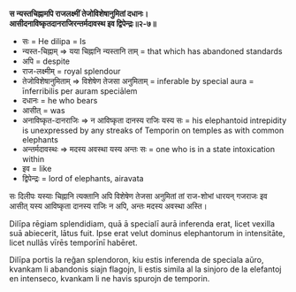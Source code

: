 **स न्यस्तचिह्नामपि राजलक्ष्मीं तेजोविशेषानुमितां दधानः।**  
**आसीदनाविष्कृतदानराजिरन्तर्मदावस्थ इव द्विपेन्द्रः॥२-७॥**

*   सः = He dilipa = Is
*   न्यस्त-चिह्नाम् => यया चिह्नानि न्यस्तानि ताम् = that which has abandoned standards
*   अपि = despite
*   राज-लक्ष्मीम् = royal splendour
*   तेजोविशेषानुमिताम् => विशेषेण तेजसा अनुमिताम् = inferable by special aura = īnferribilis per auram speciālem
*   दधानः = he who bears
*   आसीत् = was
*   अनाविष्कृत-दानराजिः => न आविष्कृता दानस्य राजिः यस्य सः = his elephantoid intrepidity is unexpressed by any streaks of Temporin on temples as with common elephants
*   अन्तर्मदावस्थः => मदस्य अवस्था यस्य अन्तः सः = one who is in a state intoxication within
*   इव = like
*   द्विपेन्द्रः = lord of elephants, airavata

सः दिलीपः यस्याः चिह्नानि त्यक्तानि अपि विशेषेण तेजसा अनुमितां तां राज-शोभां धारयन् गजराजः इव आसीत् यस्य आविष्कृता दानस्य राजिः न अपि, अन्तः मदस्य अवस्था अस्ति।

Dilīpa rēgiam splendidiam, quā ā specialī aurā inferenda erat, licet vexilla suā abiecerit, lātus fuit. Ipse erat velut dominus elephantorum in intensitāte, licet nullās vīrēs temporīnī habēret.

Dilīpa portis la reĝan splendoron, kiu estis inferenda de speciala aŭro, kvankam li abandonis siajn flagojn, li estis simila al la sinjoro de la elefantoj en intenseco, kvankam li ne havis spurojn de temporin.